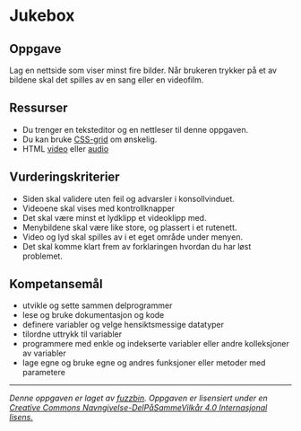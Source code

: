 # Jukebox

## Oppgave

Lag en nettside som viser minst fire bilder. Når brukeren trykker på et av bildene skal det spilles av en sang eller en videofilm.

## Ressurser

* Du trenger en teksteditor og en nettleser til denne oppgaven.
* Du kan bruke [CSS-grid](https://developer.mozilla.org/en-US/docs/Web/CSS/CSS_Grid_Layout) om ønskelig.
* HTML [video](https://www.w3schools.com/html/html5_video.asp) eller [audio](https://www.w3schools.com/html/tryit.asp?filename=tryhtml5_audio_all)

## Vurderingskriterier

* Siden skal validere uten feil og advarsler i konsollvinduet.
* Videoene skal vises med kontrollknapper
* Det skal være minst et lydklipp et videoklipp med.
* Menybildene skal være like store, og plassert i et rutenett.
* Video og lyd skal spilles av i et eget område under menyen.
* Det skal komme klart frem av forklaringen hvordan du har løst problemet.

## Kompetansemål

* utvikle og sette sammen delprogrammer
* lese og bruke dokumentasjon og kode
* definere variabler og velge hensiktsmessige datatyper
* tilordne uttrykk til variabler
* programmere med enkle og indekserte variabler eller andre kolleksjoner av variabler
* lage egne og bruke egne og andres funksjoner eller metoder med parametere

---
_Denne oppgaven er laget av [fuzzbin](https://github.com/fuzzbin). Oppgaven er lisensiert under en [Creative Commons Navngivelse-DelPåSammeVilkår 4.0 Internasjonal lisens.
](http://creativecommons.org/licenses/by-sa/4.0/)_
